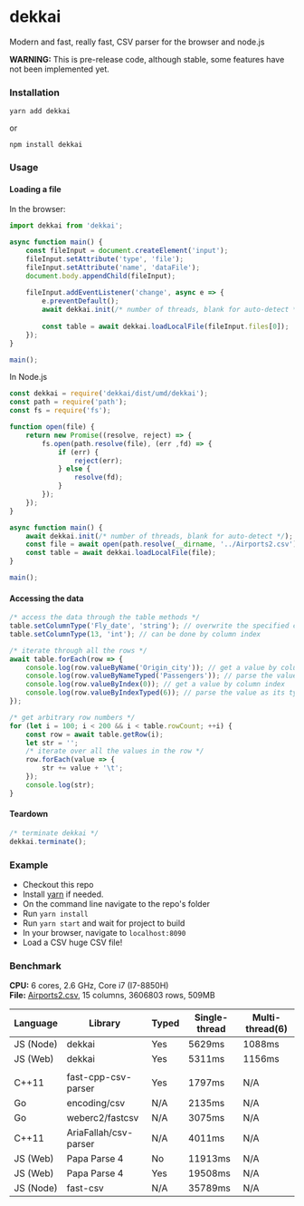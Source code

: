 # dekkai
Modern and fast, really fast, CSV parser for the browser and node.js    

**WARNING:** This is pre-release code, although stable, some features have not been implemented yet.

### Installation
```
yarn add dekkai
```
or
```
npm install dekkai
```

### Usage
#### Loading a file
In the browser:
```javascript
import dekkai from 'dekkai';

async function main() {
    const fileInput = document.createElement('input');
    fileInput.setAttribute('type', 'file');
    fileInput.setAttribute('name', 'dataFile');
    document.body.appendChild(fileInput);
    
    fileInput.addEventListener('change', async e => {
        e.preventDefault();
        await dekkai.init(/* number of threads, blank for auto-detect */);
        
        const table = await dekkai.loadLocalFile(fileInput.files[0]);
    });
}

main();
```

In Node.js
```javascript
const dekkai = require('dekkai/dist/umd/dekkai');
const path = require('path');
const fs = require('fs');

function open(file) {
    return new Promise((resolve, reject) => {
        fs.open(path.resolve(file), (err ,fd) => {
            if (err) {
                reject(err);
            } else {
                resolve(fd);
            }
        });
    });
}

async function main() {
    await dekkai.init(/* number of threads, blank for auto-detect */);
    const file = await open(path.resolve(__dirname, '../Airports2.csv'));
    const table = await dekkai.loadLocalFile(file);
}

main();
```

#### Accessing the data
```javascript
/* access the data through the table methods */
table.setColumnType('Fly_date', 'string'); // overwrite the specified column's detected type
table.setColumnType(13, 'int'); // can be done by column index

/* iterate through all the rows */
await table.forEach(row => {
    console.log(row.valueByName('Origin_city')); // get a value by column name
    console.log(row.valueByNameTyped('Passengers')); // parse the value as its type
    console.log(row.valueByIndex(0)); // get a value by column index
    console.log(row.valueByIndexTyped(6)); // parse the value as its type
});

/* get arbitrary row numbers */
for (let i = 100; i < 200 && i < table.rowCount; ++i) {
    const row = await table.getRow(i);
    let str = '';
    /* iterate over all the values in the row */
    row.forEach(value => {
        str += value + '\t';
    });
    console.log(str);
}
```

#### Teardown
```javascript
/* terminate dekkai */
dekkai.terminate();
```

### Example
- Checkout this repo
- Install [yarn](https://yarnpkg.com/en/) if needed.
- On the command line navigate to the repo's folder
- Run `yarn install`
- Run `yarn start` and wait for project to build
- In your browser, navigate to `localhost:8090`
- Load a CSV huge CSV file!

### Benchmark
**CPU:** 6 cores, 2.6 GHz, Core i7 (I7-8850H)  
**File:** [Airports2.csv](https://www.kaggle.com/flashgordon/usa-airport-dataset/version/2), 15 columns, 3606803 rows, 509MB

| Language  |        Library        | Typed | Single-thread | Multi-thread(6) |
|-----------|-----------------------|-------|---------------|-----------------|
| JS (Node) | dekkai                | Yes   | 5629ms        | 1088ms          |
| JS (Web)  | dekkai                | Yes   | 5311ms        | 1156ms          |
|           |                       |       |               |                 |
| C++11     | fast-cpp-csv-parser   | Yes   | 1797ms        | N/A             |
| Go        | encoding/csv          | N/A   | 2135ms        | N/A             |
| Go        | weberc2/fastcsv       | N/A   | 3075ms        | N/A             |
| C++11     | AriaFallah/csv-parser | N/A   | 4011ms        | N/A             |
| JS (Web)  | Papa Parse 4          | No    | 11913ms       | N/A             |
| JS (Web)  | Papa Parse 4          | Yes   | 19508ms       | N/A             |
| JS (Node) | fast-csv              | N/A   | 35789ms       | N/A             |


